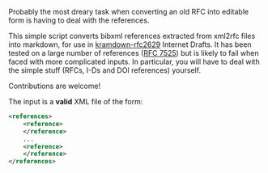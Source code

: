 Probably the most dreary task when converting an old RFC into editable form is having to deal with the references.

This simple script converts bibxml references extracted from xml2rfc files into markdown,
for use in [kramdown-rfc2629](https://github.com/cabo/kramdown-rfc2629) Internet Drafts.
It has been tested on a large number of references ([RFC 7525](https://tools.ietf.org/html/rfc7525#section-7)) but is likely to fail when faced with more complicated inputs. In particular, you will have to deal with the simple stuff (RFCs, I-Ds and DOI references) yourself.

Contributions are welcome!

The input is a **valid** XML file of the form:

```XML
<references>
	<reference>
	</reference>
	...
	<reference>
	</reference>
</references>
```
